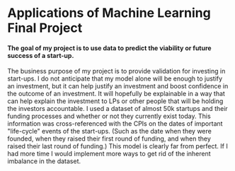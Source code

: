 # Applications of Machine Learning Final Project

#### The goal of my project is to use data to predict the viability or future success of a start-up.
The business purpose of my project is to provide validation for investing in start-ups. I do not anticipate that my model alone will be enough to justify an investment, but it can help justify an investment and boost confidence in the outcome of an investment. It will hopefully be explainable in a way that can help explain the investment to LPs or other people that will be holding the investors accountable. I used a dataset of almost 50k startups and their funding processes and whether or not they currently exist today. This information was cross-referenced with the CPIs on the dates of important "life-cycle" events of the start-ups. (Such as the date when they were founded, when they raised their first round of funding, and when they raised their last round of funding.) This model is clearly far from perfect. If I had more time I would implement more ways to get rid of the inherent imbalance in the dataset.

